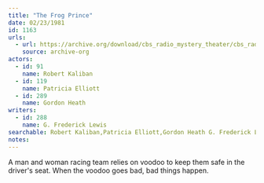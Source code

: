 ```yaml
---
title: "The Frog Prince"
date: 02/23/1981
id: 1163
urls: 
  - url: https://archive.org/download/cbs_radio_mystery_theater/cbs_radio_mystery_theater-1151-1200.zip/cbs_radio_mystery_theater-1151-1200%2Fcbsrmt_1163_the_frog_prince.mp3
    source: archive-org
actors:  
  - id: 91
    name: Robert Kaliban  
  - id: 119
    name: Patricia Elliott  
  - id: 289
    name: Gordon Heath
writers:  
  - id: 288
    name: G. Frederick Lewis
searchable: Robert Kaliban,Patricia Elliott,Gordon Heath G. Frederick Lewis
notes:  
---
```

A man and woman racing team relies on voodoo to keep them safe in the driver's seat. When the voodoo goes bad, bad things happen.